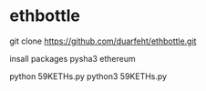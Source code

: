 # ethbottle

git clone https://github.com/duarfeht/ethbottle.git

insall packages
pysha3
ethereum




python 59KETHs.py python3 59KETHs.py
